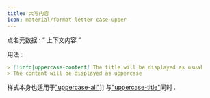 ```yaml
---
title: 大写内容
icon: material/format-letter-case-upper
---
```


点名元数据 : “ 上下文内容 ”

用法 :
```md
> [!info|uppercase-content] The title will be displayed as usual
> The content will be displayed as uppercase
```

样式本身也适用于["uppercase-all"](../combined-styling/page-14.md)]] 与["uppercase-title"](../title-styling/page-14.md)同时 .
